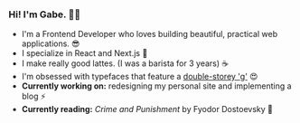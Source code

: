 ### Hi! I'm Gabe. ✌🏽
 - I'm a Frontend Developer who loves building beautiful, practical web applications. 😎
 - I specialize in React and Next.js 🚀
 - I make really good lattes. (I was a barista for 3 years) ☕
 - I'm obsessed with typefaces that feature a [double-storey 'g'](https://en.wikipedia.org/wiki/G#Typographic_variants) 😍
 - **Currently working on:** redesigning my personal site and implementing a blog ⚡️
 - **Currently reading:** _Crime and Punishment_ by Fyodor Dostoevsky 📖

<!--
**gabe-santos/gabe-santos** is a ✨ _special_ ✨ repository because its `README.md` (this file) appears on your GitHub profile.

Here are some ideas to get you started:

- 🔭 I’m currently working on ...
- 🌱 I’m currently learning ...
- 👯 I’m looking to collaborate on ...
- 🤔 I’m looking for help with ...
- 💬 Ask me about ...
- 📫 How to reach me: ...
- 😄 Pronouns: ...
- ⚡ Fun fact: ...
-->
